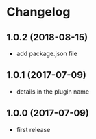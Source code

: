 Changelog
=========

1.0.2 (2018-08-15)
------------------

- add package.json file

1.0.1 (2017-07-09)
------------------

- details in the plugin name

1.0.0 (2017-07-09)
------------------

- first release
